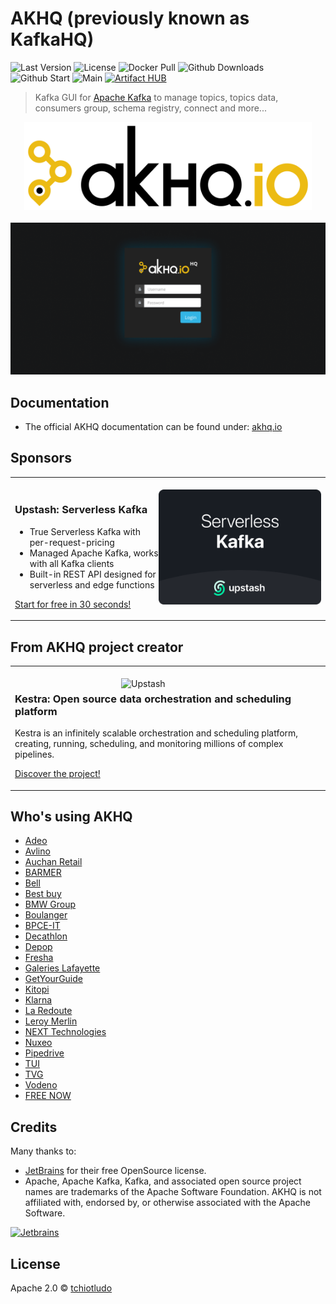 # AKHQ (previously known as KafkaHQ)

![Last Version](https://img.shields.io/github/tag-pre/tchiotludo/akhq.svg)
![License](https://img.shields.io/github/license/tchiotludo/akhq)
![Docker Pull](https://img.shields.io/docker/pulls/tchiotludo/akhq.svg)
![Github Downloads](https://img.shields.io/github/downloads/tchiotludo/akhq/total)
![Github Start](https://img.shields.io/github/stars/tchiotludo/akhq.svg)
![Main](https://github.com/tchiotludo/akhq/workflows/Main/badge.svg)
[![Artifact HUB](https://img.shields.io/endpoint?url=https://artifacthub.io/badge/repository/akhq)](https://artifacthub.io/packages/search?repo=akhq)

> Kafka GUI for [Apache Kafka](http://kafka.apache.org/) to manage topics, topics data, consumers group, schema registry, connect and more...

<p align="center">
  <img width="460" src="client/src/images/logo_black.svg"  alt="AKHQ for Kafka logo" /><br /><br />
  <img width="720" src="docs/.vuepress/public/assets/images/video.gif"  alt="AKHQ for Kafka preview" />
</p>

## Documentation
* The official AKHQ documentation can be found under: [akhq.io](https://akhq.io/docs)


## Sponsors
<table>
<tr>
<td>
  <img width="1000" height="0">
    <a href="https://upstash.com/?utm_source=AKHQ" >
  <img src="https://raw.githubusercontent.com/upstash/sponsorship/master/kafka.png" alt="Upstash" width="260" align="right">
  </a>

<h3>Upstash: Serverless Kafka</h3>

  <ul>
    <li>True Serverless Kafka with per-request-pricing</li>
    <li>Managed Apache Kafka, works with all Kafka clients</li>
    <li>Built-in REST API designed for serverless and edge functions</li>
  </ul>

[Start for free in 30 seconds!](https://upstash.com/?utm_source=AKHQ)
</td>
</tr>
</table>

## From AKHQ project creator
<table>
<tr>
<td>
  <img width="1000" height="0">
    <a href="https://github.com/kestra-io/kestra?utm_source=AKHQ" >
  <img src="https://kestra.io/video.gif" alt="Upstash" width="320" align="right">
  </a>

<h3>Kestra: Open source data orchestration and scheduling platform</h3>

<p>
Kestra is an infinitely scalable orchestration and scheduling platform, creating, running, scheduling, and monitoring millions of complex pipelines.
</p>

[Discover the project!](https://github.com/kestra-io/kestra?utm_source=AKHQ)
</td>
</tr>
</table>



## Who's using AKHQ
* [Adeo](https://www.adeo.com/)
* [Avlino](https://avlino.com/)
* [Auchan Retail](https://www.auchan-retail.com/)
* [BARMER](https://www.barmer.de/)
* [Bell](https://www.bell.ca)
* [Best buy](https://www.bestbuy.com)
* [BMW Group](https://www.bmwgroup.com)
* [Boulanger](https://www.boulanger.com/)
* [BPCE-IT](https://www.bpce-it.fr/)
* [Decathlon](https://www.decathlon.fr/)
* [Depop](https://www.depop.com)
* [Fresha](https://www.fresha.com/)
* [Galeries Lafayette](https://www.galerieslafayette.com/)
* [GetYourGuide](https://www.getyourguide.com)
* [Kitopi](https://kitopi.com)
* [Klarna](https://www.klarna.com)
* [La Redoute](https://laredoute.io/)
* [Leroy Merlin](https://www.leroymerlin.fr/)
* [NEXT Technologies](https://www.nextapp.co/)
* [Nuxeo](https://www.nuxeo.com/)
* [Pipedrive](https://www.pipedrive.com)
* [TUI](https://www.tui.com)
* [TVG](https://www.tvg.com)
* [Vodeno](https://www.vodeno.com/)
* [FREE NOW](https://free-now.com/)


## Credits

Many thanks to:

* [JetBrains](https://www.jetbrains.com/?from=AKHQ) for their free OpenSource license.
* Apache, Apache Kafka, Kafka, and associated open source project names are trademarks of the Apache Software Foundation. AKHQ is not affiliated with, endorsed by, or otherwise associated with the Apache Software.

[![Jetbrains](https://user-images.githubusercontent.com/2064609/55432917-6df7fc00-5594-11e9-90c4-5133fbb6d4da.png)](https://www.jetbrains.com/?from=AKHQ)


## License
Apache 2.0 © [tchiotludo](https://github.com/tchiotludo)
